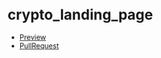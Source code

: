 # crypto_landing_page
 - [Preview](https://irakalmykova.github.io/crypto_landing_page/)
 - [PullRequest](https://github.com/IraKalmykova/crypto_landing_page/pull/1/files)